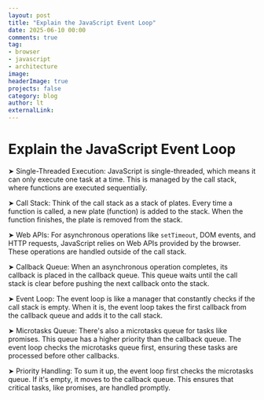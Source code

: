 ```yaml
---
layout: post
title: "Explain the JavaScript Event Loop"
date: 2025-06-10 00:00
comments: true
tag: 
- browser
- javascript
- architecture
image: 
headerImage: true
projects: false
category: blog
author: lt
externalLink: 
---
```


# Explain the JavaScript Event Loop

➤ Single-Threaded Execution:
JavaScript is single-threaded, which means it can only execute one task at a time. This is managed by the call stack, where functions are executed sequentially.

➤ Call Stack: Think of the call stack as a stack of plates. Every time a function is called, a new plate (function) is added to the stack. When the function finishes, the plate is removed from the stack.

➤ Web APIs: For asynchronous operations like `setTimeout`, DOM events, and HTTP requests, JavaScript relies on Web APIs provided by the browser. These operations are handled outside of the call stack.

➤ Callback Queue: When an asynchronous operation completes, its callback is placed in the callback queue. This queue waits until the call stack is clear before pushing the next callback onto the stack.

➤ Event Loop: The event loop is like a manager that constantly checks if the call stack is empty. When it is, the event loop takes the first callback from the callback queue and adds it to the call stack.

➤ Microtasks Queue: There's also a microtasks queue for tasks like promises. This queue has a higher priority than the callback queue. The event loop checks the microtasks queue first, ensuring these tasks are processed before other callbacks.

➤ Priority Handling: To sum it up, the event loop first checks the microtasks queue. If it's empty, it moves to the callback queue. This ensures that critical tasks, like promises, are handled promptly.
